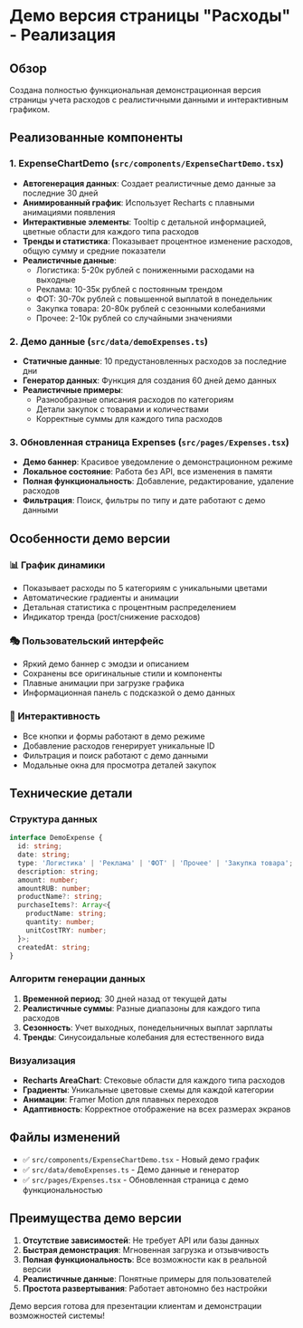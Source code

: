 # Демо версия страницы "Расходы" - Реализация

## Обзор
Создана полностью функциональная демонстрационная версия страницы учета расходов с реалистичными данными и интерактивным графиком.

## Реализованные компоненты

### 1. ExpenseChartDemo (`src/components/ExpenseChartDemo.tsx`)
- **Автогенерация данных**: Создает реалистичные демо данные за последние 30 дней
- **Анимированный график**: Использует Recharts с плавными анимациями появления
- **Интерактивные элементы**: Tooltip с детальной информацией, цветные области для каждого типа расходов
- **Тренды и статистика**: Показывает процентное изменение расходов, общую сумму и средние показатели
- **Реалистичные данные**: 
  - Логистика: 5-20к рублей с пониженными расходами на выходные
  - Реклама: 10-35к рублей с постоянным трендом  
  - ФОТ: 30-70к рублей с повышенной выплатой в понедельник
  - Закупка товара: 20-80к рублей с сезонными колебаниями
  - Прочее: 2-10к рублей со случайными значениями

### 2. Демо данные (`src/data/demoExpenses.ts`)
- **Статичные данные**: 10 предустановленных расходов за последние дни
- **Генератор данных**: Функция для создания 60 дней демо данных
- **Реалистичные примеры**: 
  - Разнообразные описания расходов по категориям
  - Детали закупок с товарами и количествами
  - Корректные суммы для каждого типа расходов

### 3. Обновленная страница Expenses (`src/pages/Expenses.tsx`)
- **Демо баннер**: Красивое уведомление о демонстрационном режиме
- **Локальное состояние**: Работа без API, все изменения в памяти
- **Полная функциональность**: Добавление, редактирование, удаление расходов
- **Фильтрация**: Поиск, фильтры по типу и дате работают с демо данными

## Особенности демо версии

### 📊 График динамики
- Показывает расходы по 5 категориям с уникальными цветами
- Автоматические градиенты и анимации
- Детальная статистика с процентным распределением
- Индикатор тренда (рост/снижение расходов)

### 🎭 Пользовательский интерфейс
- Яркий демо баннер с эмодзи и описанием
- Сохранены все оригинальные стили и компоненты
- Плавные анимации при загрузке графика
- Информационная панель с подсказкой о демо данных

### 🔄 Интерактивность  
- Все кнопки и формы работают в демо режиме
- Добавление расходов генерирует уникальные ID
- Фильтрация и поиск работают с демо данными
- Модальные окна для просмотра деталей закупок

## Технические детали

### Структура данных
```typescript
interface DemoExpense {
  id: string;
  date: string;
  type: 'Логистика' | 'Реклама' | 'ФОТ' | 'Прочее' | 'Закупка товара';
  description: string;
  amount: number;
  amountRUB: number;
  productName?: string;
  purchaseItems?: Array<{
    productName: string;
    quantity: number;
    unitCostTRY: number;
  }>;
  createdAt: string;
}
```

### Алгоритм генерации данных
1. **Временной период**: 30 дней назад от текущей даты
2. **Реалистичные суммы**: Разные диапазоны для каждого типа расходов
3. **Сезонность**: Учет выходных, понедельничных выплат зарплаты
4. **Тренды**: Синусоидальные колебания для естественного вида

### Визуализация
- **Recharts AreaChart**: Стековые области для каждого типа расходов
- **Градиенты**: Уникальные цветовые схемы для каждой категории
- **Анимации**: Framer Motion для плавных переходов
- **Адаптивность**: Корректное отображение на всех размерах экранов

## Файлы изменений
- ✅ `src/components/ExpenseChartDemo.tsx` - Новый демо график
- ✅ `src/data/demoExpenses.ts` - Демо данные и генератор
- ✅ `src/pages/Expenses.tsx` - Обновленная страница с демо функциональностью

## Преимущества демо версии
1. **Отсутствие зависимостей**: Не требует API или базы данных
2. **Быстрая демонстрация**: Мгновенная загрузка и отзывчивость
3. **Полная функциональность**: Все возможности как в реальной версии
4. **Реалистичные данные**: Понятные примеры для пользователей
5. **Простота развертывания**: Работает автономно без настройки

Демо версия готова для презентации клиентам и демонстрации возможностей системы! 
